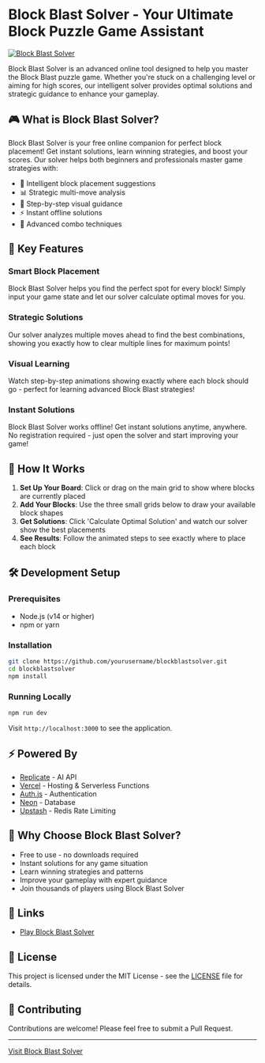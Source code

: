 # Block Blast Solver - Your Ultimate Block Puzzle Game Assistant

[![Block Blast Solver](https://cdn.blockblastgame.net/new-world-record-93204.webp)](https://blockblastsolver.online/)

Block Blast Solver is an advanced online tool designed to help you master the Block Blast puzzle game. Whether you're stuck on a challenging level or aiming for high scores, our intelligent solver provides optimal solutions and strategic guidance to enhance your gameplay.

## 🎮 What is Block Blast Solver?

Block Blast Solver is your free online companion for perfect block placement! Get instant solutions, learn winning strategies, and boost your scores. Our solver helps both beginners and professionals master game strategies with:

- 🧠 Intelligent block placement suggestions
- 📊 Strategic multi-move analysis
- 👀 Step-by-step visual guidance
- ⚡ Instant offline solutions
- 🌟 Advanced combo techniques

## 🚀 Key Features

### Smart Block Placement
Block Blast Solver helps you find the perfect spot for every block! Simply input your game state and let our solver calculate optimal moves for you.

### Strategic Solutions
Our solver analyzes multiple moves ahead to find the best combinations, showing you exactly how to clear multiple lines for maximum points!

### Visual Learning
Watch step-by-step animations showing exactly where each block should go - perfect for learning advanced Block Blast strategies!

### Instant Solutions
Block Blast Solver works offline! Get instant solutions anytime, anywhere. No registration required - just open the solver and start improving your game!

## 🎯 How It Works

1. **Set Up Your Board**: Click or drag on the main grid to show where blocks are currently placed
2. **Add Your Blocks**: Use the three small grids below to draw your available block shapes
3. **Get Solutions**: Click 'Calculate Optimal Solution' and watch our solver show the best placements
4. **See Results**: Follow the animated steps to see exactly where to place each block

## 🛠️ Development Setup

### Prerequisites
- Node.js (v14 or higher)
- npm or yarn

### Installation

```bash
git clone https://github.com/yourusername/blockblastsolver.git
cd blockblastsolver
npm install
```

### Running Locally

```bash
npm run dev
```

Visit `http://localhost:3000` to see the application.

## ⚡ Powered By

- [Replicate](https://replicate.com) - AI API
- [Vercel](https://vercel.com) - Hosting & Serverless Functions
- [Auth.js](https://authjs.dev/) - Authentication
- [Neon](https://neon.tech/) - Database
- [Upstash](https://upstash.com/) - Redis Rate Limiting

## 🌟 Why Choose Block Blast Solver?

- Free to use - no downloads required
- Instant solutions for any game situation
- Learn winning strategies and patterns
- Improve your gameplay with expert guidance
- Join thousands of players using Block Blast Solver

## 🔗 Links

- [Play Block Blast Solver](https://blockblastsolver.online)


## 📝 License

This project is licensed under the MIT License - see the [LICENSE](LICENSE) file for details.

## 🤝 Contributing

Contributions are welcome! Please feel free to submit a Pull Request.

---

[Visit Block Blast Solver](https://blockblastsolver.online) 
